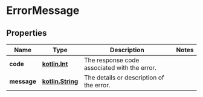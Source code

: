 # ErrorMessage

## Properties
Name | Type | Description | Notes
------------ | ------------- | ------------- | -------------
**code** | [**kotlin.Int**](.md) | The response code associated with the error. | 
**message** | [**kotlin.String**](.md) | The details or description of the error. | 

